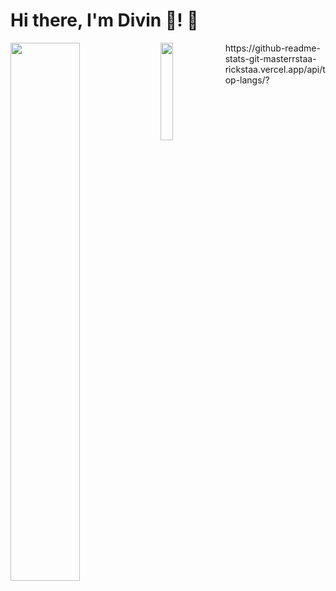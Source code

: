 
# Hi there, I'm Divin 🤠! 👋


<img align="left" width="47%" src="https://github-readme-stats-git-masterrstaa-rickstaa.vercel.app/api?username=aimedivin&&show_icons=true&theme=radical"/>
<img width="20%"  align="left" src="https://github-readme-stats.vercel.app/api/top-langs?username=AustinCaudill&hide=Jupyter%20Notebook" />
https://github-readme-stats-git-masterrstaa-rickstaa.vercel.app/api/top-langs/?
